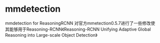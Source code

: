 # mmdetection
mmdetection for ReasoningRCNN
对官方mmetection0.5.7进行了一些修改使其能够用于Reasoning-RCNN《Reasoning-RCNN Unifying Adaptive Global Reasoning into Large-scale Object Detection》

